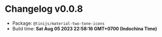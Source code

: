 # Changelog v0.0.8

- Package: `@tinijs/material-two-tone-icons`
- Build time: **Sat Aug 05 2023 22:58:16 GMT+0700 (Indochina Time)**


